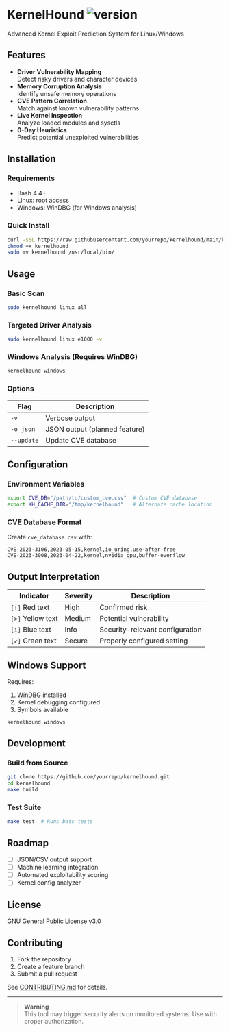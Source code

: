 
# KernelHound ![version](https://img.shields.io/badge/version-v2.2-blue)

Advanced Kernel Exploit Prediction System for Linux/Windows



## Features

- **Driver Vulnerability Mapping**  
  Detect risky drivers and character devices
- **Memory Corruption Analysis**  
  Identify unsafe memory operations
- **CVE Pattern Correlation**  
  Match against known vulnerability patterns
- **Live Kernel Inspection**  
  Analyze loaded modules and sysctls
- **0-Day Heuristics**  
  Predict potential unexploited vulnerabilities

## Installation

### Requirements
- Bash 4.4+
- Linux: root access
- Windows: WinDBG (for Windows analysis)

### Quick Install
```bash
curl -sSL https://raw.githubusercontent.com/yourrepo/kernelhound/main/kernelhound.sh -o kernelhound
chmod +x kernelhound
sudo mv kernelhound /usr/local/bin/
```

## Usage

### Basic Scan
```bash
sudo kernelhound linux all
```

### Targeted Driver Analysis
```bash
sudo kernelhound linux e1000 -v
```

### Windows Analysis (Requires WinDBG)
```bash
kernelhound windows
```

### Options
| Flag        | Description                          |
|-------------|--------------------------------------|
| `-v`        | Verbose output                       |
| `-o json`   | JSON output (planned feature)        |
| `--update`  | Update CVE database                  |

## Configuration

### Environment Variables
```bash
export CVE_DB="/path/to/custom_cve.csv"  # Custom CVE database
export KH_CACHE_DIR="/tmp/kernelhound"   # Alternate cache location
```

### CVE Database Format
Create `cve_database.csv` with:
```
CVE-2023-3106,2023-05-15,kernel,io_uring,use-after-free
CVE-2023-3008,2023-04-22,kernel,nvidia_gpu,buffer-overflow
```

## Output Interpretation

| Indicator          | Severity | Description                     |
|--------------------|----------|---------------------------------|
| `[!]` Red text     | High     | Confirmed risk                  |
| `[>]` Yellow text  | Medium   | Potential vulnerability         |
| `[i]` Blue text    | Info     | Security-relevant configuration |
| `[✓]` Green text   | Secure   | Properly configured setting     |



## Windows Support

Requires:
1. WinDBG installed
2. Kernel debugging configured
3. Symbols available

```bash
kernelhound windows
```

## Development

### Build from Source
```bash
git clone https://github.com/yourrepo/kernelhound.git
cd kernelhound
make build
```

### Test Suite
```bash
make test  # Runs bats tests
```

## Roadmap

- [ ] JSON/CSV output support
- [ ] Machine learning integration
- [ ] Automated exploitability scoring
- [ ] Kernel config analyzer

## License

GNU General Public License v3.0

## Contributing

1. Fork the repository
2. Create a feature branch
3. Submit a pull request

See [CONTRIBUTING.md](CONTRIBUTING.md) for details.

---

> **Warning**  
> This tool may trigger security alerts on monitored systems. Use with proper authorization.
```

